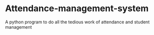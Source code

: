 # Attendance-management-system
A python program to do all the tedious work of attendance and student management 

